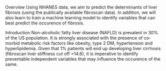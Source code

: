 Overview
Using NHANES data, we aim to predict the determinants of liver fibrosis (using the publically available fibroscan data). 
In addition, we will also learn to train a machine learning model to identify variables that can best predict the occurence of fibrosis. 

Introduction
Non-alcoholic fatty liver disease (NAFLD)  is prevalent in 30% of the US population. It is strongly associated with the 
presence of co-morbid metabolic risk factors like obesity, type 2 DM, hypertension and hyperlipidemia. Given that 1% patients will end up 
developing liver cirrhosis (fibroscan liver stiffness cut off >14.6), it is imperative to identify preventable independent 
variables that may influence the occurence of the same. 
